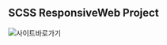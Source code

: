 ## SCSS ResponsiveWeb Project

<!-- ![대체텍스트](경로) -->

![사이트바로가기](https://rebehayan.github.io/SCSSResponsive/images/qr.png)
<img src="https://rebehayan.github.io/SCSSResponsive/images/qr.png" alt="">
